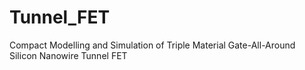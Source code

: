 # Tunnel_FET
Compact Modelling and Simulation of Triple Material Gate-All-Around Silicon Nanowire Tunnel FET
